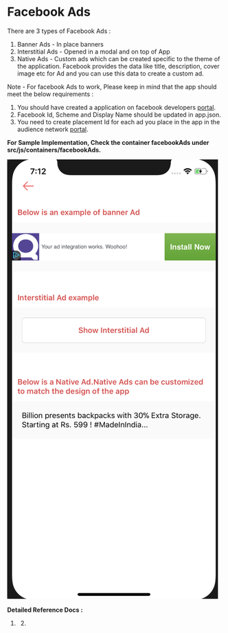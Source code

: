 # Facebook Ads

There are 3 types of Facebook Ads :

1. Banner Ads - In place banners
2. Interstitial Ads - Opened in a modal and on top of App
3. Native Ads - Custom ads which can be created specific to the theme of the application. Facebook provides the data like title, description, cover image etc for Ad and you can use this data to create a custom ad.

Note - For facebook Ads to work, Please keep in mind that the app should meet the below requirements : 

1. You should have created a application on facebook developers [portal](https://developers.facebook.com).
2. Facebook Id, Scheme and Display Name should be updated in app.json.
3. You need to create placement Id for each ad you place in the app in the audience network [portal](https://business.facebook.com).

**For Sample Implementation, Check the container facebookAds under src/js/containers/facebookAds.**

![](../.gitbook/assets/screen-shot-2018-04-22-at-7.12.38-pm.png)

**Detailed Reference Docs :**

1. 2. 


